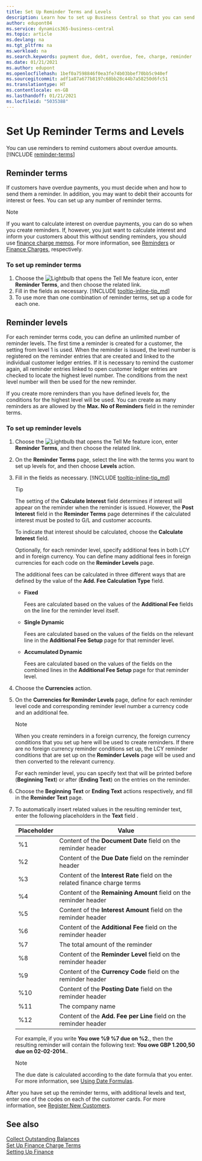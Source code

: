 ```yaml
---
title: Set Up Reminder Terms and Levels
description: Learn how to set up Business Central so that you can send a reminder to a customer about a payment that is due and add charges, or fees to the payment because of the delay.
author: edupont04
ms.service: dynamics365-business-central
ms.topic: article
ms.devlang: na
ms.tgt_pltfrm: na
ms.workload: na
ms.search.keywords: payment due, debt, overdue, fee, charge, reminder
ms.date: 01/21/2021
ms.author: edupont
ms.openlocfilehash: 1bef0a7598846f0ea3fe74b03bbef70bb5c940ef
ms.sourcegitcommit: adf1a87a677b8197c68bb28c44b7a58250d6fc51
ms.translationtype: HT
ms.contentlocale: en-GB
ms.lasthandoff: 01/21/2021
ms.locfileid: "5035388"
---
```

# <a name="set-up-reminder-terms-and-levels"></a>Set Up Reminder Terms and Levels

You can use reminders to remind customers about overdue amounts. [!INCLUDE [reminder-terms](includes/reminder-terms.md)]

## <a name="reminder-terms"></a>Reminder terms

If customers have overdue payments, you must decide when and how to send them a reminder. In addition, you may want to debit their accounts for interest or fees. You can set up any number of reminder terms.  

> [!NOTE]
> If you want to calculate interest on overdue payments, you can do so when you create reminders. If, however, you just want to calculate interest and inform your customers about this without sending reminders, you should use [finance charge memos](finance-setup-finance-charges.md). For more information, see [Reminders](receivables-collect-outstanding-balances.md#reminders) or [Finance Charges](receivables-collect-outstanding-balances.md#finance-charges), respectively.

### <a name="to-set-up-reminder-terms"></a>To set up reminder terms

1. Choose the ![Lightbulb that opens the Tell Me feature](media/ui-search/search_small.png "Tell me what you want to do") icon, enter **Reminder Terms**, and then choose the related link.  
2. Fill in the fields as necessary. [!INCLUDE [tooltip-inline-tip_md](includes/tooltip-inline-tip_md.md)]  
3. To use more than one combination of reminder terms, set up a code for each one.

## <a name="reminder-levels"></a>Reminder levels

For each reminder terms code, you can define an unlimited number of reminder levels. The first time a reminder is created for a customer, the setting from level 1 is used. When the reminder is issued, the level number is registered on the reminder entries that are created and linked to the individual customer ledger entries. If it is necessary to remind the customer again, all reminder entries linked to open customer ledger entries are checked to locate the highest level number. The conditions from the next level number will then be used for the new reminder.

If you create more reminders than you have defined levels for, the conditions for the highest level will be used. You can create as many reminders as are allowed by the **Max. No of Reminders** field in the reminder terms.

### <a name="to-set-up-reminder-levels"></a>To set up reminder levels

1. Choose the ![Lightbulb that opens the Tell Me feature](media/ui-search/search_small.png "Tell me what you want to do") icon, enter **Reminder Terms**, and then choose the related link.  
2. On the **Reminder Terms** page, select the line with the terms you want to set up levels for, and then choose **Levels** action.  
3. Fill in the fields as necessary. [!INCLUDE [tooltip-inline-tip_md](includes/tooltip-inline-tip_md.md)]  

    > [!TIP]
    > The setting of the **Calculate Interest** field determines if interest will appear on the reminder when the reminder is issued. However, the **Post Interest** field in the **Reminder Terms** page determines if the calculated interest must be posted to G/L and customer accounts.
    >
    > To indicate that interest should be calculated, choose the **Calculate Interest** field.

    Optionally, for each reminder level, specify additional fees in both LCY and in foreign currency. You can define many additional fees in foreign currencies for each code on the **Reminder Levels** page.  

    The additional fees can be calculated in three different ways that are defined by the value of the **Add. Fee Calculation Type** field.  

    - **Fixed**

        Fees are calculated based on the values of the **Additional Fee** fields on the line for the reminder level itself.  
    - **Single Dynamic**

        Fees are calculated based on the values of the fields on the relevant line in the **Additional Fee Setup** page for that reminder level.
    - **Accumulated Dynamic**

        Fees are calculated based on the values of the fields on the combined lines in the **Additional Fee Setup** page for that reminder level.

4. Choose the **Currencies** action.
5. On the **Currencies for Reminder Levels** page, define for each reminder level code and corresponding reminder level number a currency code and an additional fee.

    > [!NOTE]  
    > When you create reminders in a foreign currency, the foreign currency conditions that you set up here will be used to create reminders. If there are no foreign currency reminder conditions set up, the LCY reminder conditions that are set up on the **Reminder Levels** page will be used and then converted to the relevant currency.

    For each reminder level, you can specify text that will be printed before (**Beginning Text**) or after (**Ending Text**) on the entries on the reminder.

6. Choose the **Beginning Text** or **Ending Text** actions respectively, and fill in the **Reminder Text** page.
7. To automatically insert related values in the resulting reminder text, enter the following placeholders in the **Text** field .  

    |Placeholder|Value|  
    |-----------------|-----------|  
    |%1|Content of the **Document Date** field on the reminder header|  
    |%2|Content of the **Due Date** field on the reminder header|  
    |%3|Content of the **Interest Rate** field on the related finance charge terms|  
    |%4|Content of the **Remaining Amount** field on the reminder header|  
    |%5|Content of the **Interest Amount** field on the reminder header|  
    |%6|Content of the **Additional Fee** field on the reminder header|  
    |%7|The total amount of the reminder|  
    |%8|Content of the **Reminder Level** field on the reminder header|  
    |%9|Content of the **Currency Code** field on the reminder header|  
    |%10|Content of the **Posting Date** field on the reminder header|  
    |%11|The company name|  
    |%12|Content of the **Add. Fee per Line** field on the reminder header|  

    For example, if you write **You owe %9 %7 due on %2.**, then the resulting reminder will contain the following text: **You owe GBP 1.200,50 due on 02-02-2014.**.

    > [!NOTE]
    > The due date is calculated according to the date formula that you enter. For more information, see [Using Date Formulas](ui-enter-date-ranges.md#using-date-formulas).

After you have set up the reminder terms, with additional levels and text, enter one of the codes on each of the customer cards. For more information, see [Register New Customers](sales-how-register-new-customers.md).  

## <a name="see-also"></a>See also 

[Collect Outstanding Balances](receivables-collect-outstanding-balances.md)  
[Set Up Finance Charge Terms](finance-setup-finance-charges.md)  
[Setting Up Finance](finance-setup-finance.md)  
